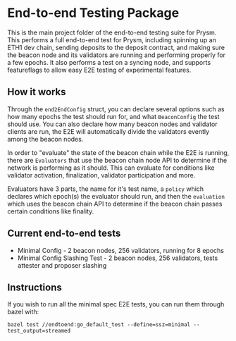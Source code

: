 # End-to-end Testing Package

This is the main project folder of the end-to-end testing suite for Prysm. This performs a full end-to-end test for Prysm, including spinning up an ETH1 dev chain, sending deposits to the deposit contract, and making sure the beacon node and its validators are running and performing properly for a few epochs.
It also performs a test on a syncing node, and supports featureflags to allow easy E2E testing of experimental features. 

## How it works

Through the `end2EndConfig` struct, you can declare several options such as how many epochs the test should run for, and what `BeaconConfig` the test should use. You can also declare how many beacon nodes and validator clients are run, the E2E will automatically divide the validators evently among the beacon nodes.

In order to "evaluate" the state of the beacon chain while the E2E is running, there are `Evaluators`  that use the beacon chain node API to determine if the network is performing as it should. This can evaluate for conditions like validator activation, finalization, validator participation and more.

Evaluators have 3 parts, the name for it's test name, a `policy` which declares which epoch(s) the evaluator should run, and then the `evaluation` which uses the beacon chain API to determine if the beacon chain passes certain conditions like finality.

## Current end-to-end tests

* Minimal Config - 2 beacon nodes, 256 validators, running for 8 epochs
* Minimal Config Slashing Test - 2 beacon nodes, 256 validators, tests attester and proposer slashing

## Instructions

If you wish to run all the minimal spec E2E tests, you can run them through bazel with:

```
bazel test //endtoend:go_default_test --define=ssz=minimal --test_output=streamed
```
